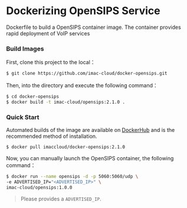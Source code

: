 # Dockerizing OpenSIPS Service
Dockerfile to build a OpenSIPS container image. The container provides rapid deployment of VoIP services

### Build Images
First, clone this project to the local：
```sh
$ git clone https://github.com/imac-cloud/docker-opensips.git
```

Then, into the directory and execute the following command：
```sh
$ cd docker-opensips
$ docker build -t imac-cloud/opensips:2.1.0 .
```

### Quick Start
Automated builds of the image are available on [DockerHub](https://hub.docker.com/r/imaccloud/docker-opensips/) and is the recommended method of installation.
```sh
$ docker pull imaccloud/docker-opensips:2.1.0
```

Now, you can manually launch the OpenSIPS container, the following command：
```sh
$ docker run --name opensips -d -p 5060:5060/udp \
-e ADVERTISED_IP="<ADVERTISED_IP>" \
imac-cloud/opensips:1.0.0
```
> Please provides a ```ADVERTISED_IP```.
